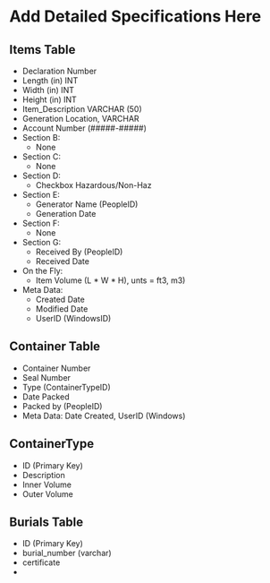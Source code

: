 # Add Detailed Specifications Here
## Items Table
* Declaration Number
* Length (in) INT
* Width (in) INT
* Height (in) INT
* Item_Description VARCHAR (50)
* Generation Location, VARCHAR
* Account Number (#####-#####)
* Section B:
  * None
* Section C:
  * None
* Section D:
  * Checkbox Hazardous/Non-Haz
* Section E:
  * Generator Name (PeopleID)
  * Generation Date
* Section F:
  * None
* Section G:
  * Received By (PeopleID)
  * Received Date
* On the Fly:
  * Item Volume (L * W * H), unts = ft3, m3)
* Meta Data:
  * Created Date
  * Modified Date
  * UserID (WindowsID)

## Container Table
* Container Number
* Seal Number
* Type (ContainerTypeID)
* Date Packed
* Packed by (PeopleID)
* Meta Data:  Date Created, UserID (Windows)

## ContainerType
* ID (Primary Key)
* Description
* Inner Volume
* Outer Volume

## Burials Table
* ID (Primary Key)
* burial_number (varchar)
* certificate
*
